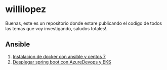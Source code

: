 # willilopez

Buenas, este es un repositorio donde estare publicando el codigo de todos las temas que voy investigando, saludos totales!.

## Ansible
1. [Instalacion de docker con ansible  y centos 7](https://github.com/wlopezob/ansible)
2. [Desplegar spring boot con AzureDevops y EKS](https://github.com/wlopezob/azdevops)
